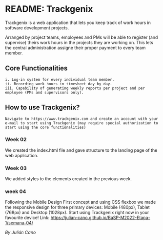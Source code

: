 # README: Trackgenix
Trackgenix is a web application that lets you keep track of work hours in software development projects.

Arranged by project teams, employees and PMs will be able to register (and supervise) theirs work hours in the projects they are working on. This lets the central administration assigne their proper payment to every team member.
## Core Functionalities
```
i. Log-in system for every individual team member.
ii. Recording work hours in timesheet day by day.
iii. Capability of generating weekly reports per project and per employee (PMs and supervisors only).
```
## How to use Trackgenix?
```
Navigate to https://www.trackgenix.com and create an account with your e-mail to start using Trackgenix (may require special authorization to start using the core functionalities)
```
### Week 02
We created the index.html file and gave structure to the landing page of the web application.
### Week 03
We added styles to the elements created in the previous week.
### week 04
Following the Mobile Design First concept and using CSS flexbox we made the responsive design for three primary devices: Mobile (480px), Tablet (768px) and Desktop (1028px).
Start using Trackgenix right now in your favourite device!
Link: https://julian-cano.github.io/BaSP-M2022-Etapa-1/semana-04/

_By Julián Cano_